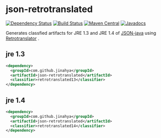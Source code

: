 # json-retrotranslated
[![Dependency Status](https://www.versioneye.com/user/projects/56ea1cf94e714c0034fed7bc/badge.svg)](https://www.versioneye.com/user/projects/56ea1cf94e714c0034fed7bc)
[![Build Status](https://travis-ci.org/jinahya/json-retrotranslated.svg?branch=develop)](https://travis-ci.org/jinahya/json-retrotranslated)
[![Maven Central](https://img.shields.io/maven-central/v/com.github.jinahya/json-retrotranslated.svg)](http://search.maven.org/#search%7Cga%7C1%7Cg%3A%22com.github.jinahya%22%20a%3A%22json-retrotranslated%22)
[![Javadocs](http://javadoc.io/badge/com.github.jinahya/json-retrotranslated.svg)](http://javadoc.io/doc/com.github.jinahya/json-retrotranslated)

Generates classfied artifacts for JRE 1.3 and JRE 1.4 of [JSON-java](https://github.com/stleary/JSON-java) using [Retrotranslator](http://retrotranslator.sourceforge.net/) .

## jre 1.3
```xml
<dependency>
  <groupId>com.github.jinahya</groupId>
  <artifactId>json-retrotranslated</artifactId>
  <classifier>retrotranslated13</classifier>
</dependency>
```

## jre 1.4

```xml
<dependency>
  <groupId>com.github.jinahya</groupId>
  <artifactId>json-retrotranslated</artifactId>
  <classifier>retrotranslated14</classifier>
</dependency>
```
